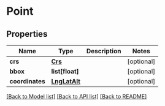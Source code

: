 # Point

## Properties
Name | Type | Description | Notes
------------ | ------------- | ------------- | -------------
**crs** | [**Crs**](Crs.md) |  | [optional] 
**bbox** | **list[float]** |  | [optional] 
**coordinates** | [**LngLatAlt**](LngLatAlt.md) |  | [optional] 

[[Back to Model list]](../README.md#documentation-for-models) [[Back to API list]](../README.md#documentation-for-api-endpoints) [[Back to README]](../README.md)


